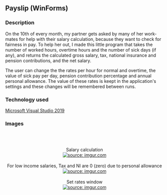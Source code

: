 <h2> Payslip (WinForms) </h2>

<h3> Description </h3>

<p>On the 10th of every month, my partner gets asked by many of her work-mates for help with their salary calculation, because they want to check  for fairness in pay. To help her out, I made this little program that takes the number of worked hours, overtime hours and the number of sick days (if any), and returns the calculated gross salary, tax, national insurance and pension contributions, and the net salary.</p>
<p>The user can change the the rates per hour for normal and overtime, the value of sick pay per day, pension contribution percentage and annual personal allowance. The value of these rates is keept in the application's settings and these changes will be remembered between runs.</p>


<h3> Technology used </h3>
<a href="https://visualstudio.microsoft.com/vs/older-downloads/">Microsoft Visual Studio 2019</a>

<h3> Images </h3>
<br/>
<br/>
<p align="center"> 
	Salary calculation <br/>
	<a href="https://imgur.com/1TKhVcS"><img src="https://i.imgur.com/1TKhVcS.png" title="source: imgur.com" /></a>
	<br/>
	<br/>
	For low income salaries, Tax and NI are 0 (zero) due to personal allowance <br/>
	<a href="https://imgur.com/EkJiuKu"><img src="https://i.imgur.com/EkJiuKu.jpg" title="source: imgur.com" /></a>
  <br/>
	<br/>
  Set rates window <br/>
	<a href="https://imgur.com/bBl2XP7"><img src="https://i.imgur.com/bBl2XP7.jpg" title="source: imgur.com" /></a>  
</p>
